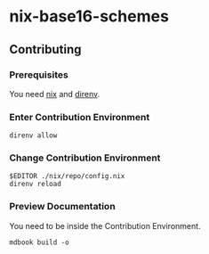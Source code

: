 # nix-base16-schemes

## Contributing

### Prerequisites

You need [nix](https://nixos.org/download.html) and [direnv](https://direnv.net/).

### Enter Contribution Environment

```console
direnv allow
```

### Change Contribution Environment

```console
$EDITOR ./nix/repo/config.nix
direnv reload
```

### Preview Documentation

You need to be inside the Contribution Environment.

```console
mdbook build -o
```
